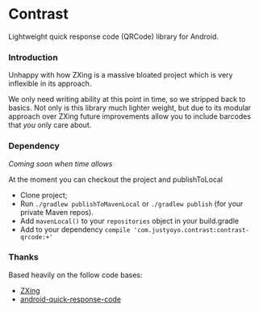 Contrast
========

Lightweight quick response code (QRCode) library for Android.

### Introduction

Unhappy with how ZXing is a massive bloated project which is very inflexible in its approach.

We only need writing ability at this point in time, so we stripped back to basics.
Not only is this library much lighter weight, but due to its modular approach over ZXing future
improvements allow you to include barcodes that _you_ only care about.


### Dependency

_Coming soon when time allows_

At the moment you can checkout the project and publishToLocal


- Clone project;
- Run `./gradlew publishToMavenLocal` or `./gradlew publish` (for your private Maven repos).
- Add `mavenLocal()` to your `repositories` object in your build.gradle
- Add to your dependency `compile 'com.justyoyo.contrast:contrast-qrcode:+'`


### Thanks

Based heavily on the follow code bases:

 * [ZXing](https://github.com/zxing/zxing)
 * [android-quick-response-code](https://code.google.com/p/android-quick-response-code/)


